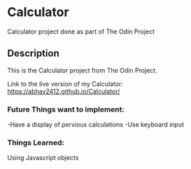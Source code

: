 # Calculator
Calculator project done as part of The Odin Project
## Description
This is the Calculator project from The Odin Project.

Link to the live version of my Calculator:
https://abhay2412.github.io/Calculator/


### Future Things want to implement:
-Have a display of pervious calculations 
-Use keyboard input 

### Things Learned:
Using Javascript objects
